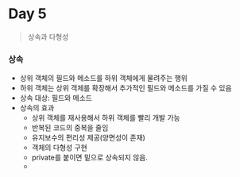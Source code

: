# Day 5

> 상속과 다형성

### 상속

- 상위 객체의 필드와 메소드를 하위 객체에게 물려주는 행위
- 하위 객체는 상위 객체를 확장해서 추가적인 필드와 메소드를 가질 수 있음
- 상속 대상: 필드와 메소드
- 상속의 효과
  - 상위 객체를 재사용해서 하위 객체를 빨리 개발 가능
  - 반복된 코드의 중복을 줄임
  - 유지보수의 편리성 제공(양면성이 존재)
  - 객체의 다형성 구현
  - private를 붙이면 밑으로 상속되지 않음.
  - 
